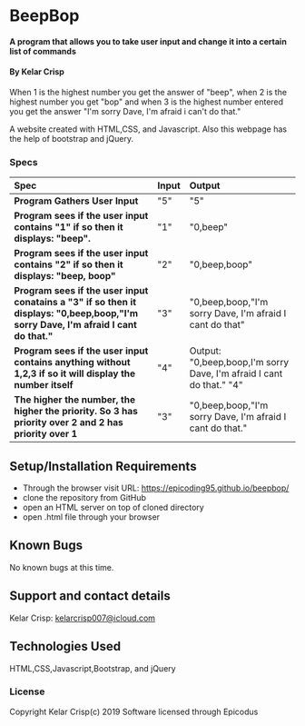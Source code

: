 # BeepBop

#### A program that allows you to take user input and change it into a certain list of commands

#### By Kelar Crisp

When 1 is the highest number you get the answer of "beep", when 2 is the highest number you get "bop" and when 3 is the highest number entered you get the answer "I'm sorry Dave, I'm afraid i can't do that."

A website created with HTML,CSS, and Javascript. Also this webpage has the help of bootstrap and jQuery.




### Specs
| Spec | Input | Output |
| :-------------     | :------------- | :------------- |
| **Program Gathers User Input** | "5"| "5"  |
| **Program sees if the user input contains "1" if so then it displays: "beep".** |  "1"| "0,beep"|
| **Program sees if the user input contains "2" if so then it displays: "beep, boop"**|"2" |"0,beep,boop"|
| **Program sees if the user input conatains a "3" if so then it displays: "0,beep,boop,"I'm sorry Dave, I'm afraid I cant do that."**| "3" |"0,beep,boop,"I'm sorry Dave, I'm afraid I cant do that" |
| **Program sees if the user input contains anything without 1,2,3 if so it will display the number itself**| "4" | Output: "0,beep,boop,I'm sorry Dave, I'm afraid I cant do that." "4" |
| **The higher the number, the higher the priority. So 3 has priority over 2 and 2 has priority over 1**  | "3"| "0,beep,boop,"I'm sorry Dave, I'm afraid I cant do that."  |


## Setup/Installation Requirements

* Through the browser visit URL: https://epicoding95.github.io/beepbop/
* clone the repository from GitHub
* open an HTML server on top of cloned directory
* open .html file through your browser


## Known Bugs

No known bugs at this time.

## Support and contact details

Kelar Crisp: kelarcrisp007@icloud.com

## Technologies Used

HTML,CSS,Javascript,Bootstrap, and jQuery 

### License

Copyright Kelar Crisp(c) 2019 Software licensed through Epicodus
